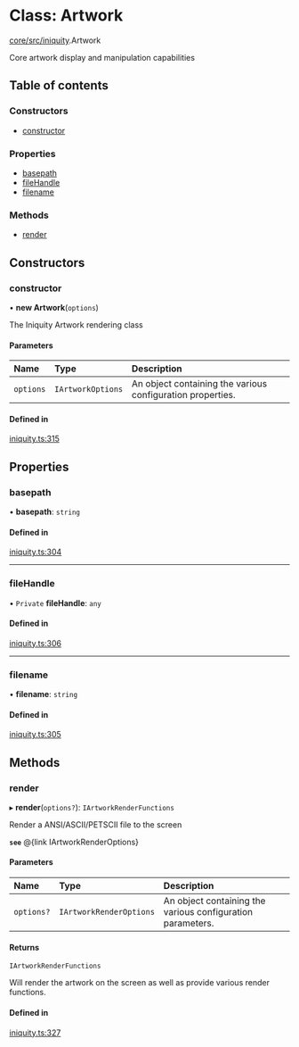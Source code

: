 # Class: Artwork

[core/src/iniquity](../wiki/core.src.iniquity).Artwork

Core artwork display and manipulation capabilities

## Table of contents

### Constructors

- [constructor](../wiki/core.src.iniquity.Artwork#constructor)

### Properties

- [basepath](../wiki/core.src.iniquity.Artwork#basepath)
- [fileHandle](../wiki/core.src.iniquity.Artwork#filehandle)
- [filename](../wiki/core.src.iniquity.Artwork#filename)

### Methods

- [render](../wiki/core.src.iniquity.Artwork#render)

## Constructors

### constructor

• **new Artwork**(`options`)

The Iniquity Artwork rendering class

#### Parameters

| Name | Type | Description |
| :------ | :------ | :------ |
| `options` | `IArtworkOptions` | An object containing the various configuration properties. |

#### Defined in

[iniquity.ts:315](https://github.com/iniquitybbs/iniquity/blob/4c9db7a/packages/core/src/iniquity.ts#L315)

## Properties

### basepath

• **basepath**: `string`

#### Defined in

[iniquity.ts:304](https://github.com/iniquitybbs/iniquity/blob/4c9db7a/packages/core/src/iniquity.ts#L304)

___

### fileHandle

• `Private` **fileHandle**: `any`

#### Defined in

[iniquity.ts:306](https://github.com/iniquitybbs/iniquity/blob/4c9db7a/packages/core/src/iniquity.ts#L306)

___

### filename

• **filename**: `string`

#### Defined in

[iniquity.ts:305](https://github.com/iniquitybbs/iniquity/blob/4c9db7a/packages/core/src/iniquity.ts#L305)

## Methods

### render

▸ **render**(`options?`): `IArtworkRenderFunctions`

Render a ANSI/ASCII/PETSCII file to the screen

**`see`** @{link IArtworkRenderOptions}

#### Parameters

| Name | Type | Description |
| :------ | :------ | :------ |
| `options?` | `IArtworkRenderOptions` | An object containing the various configuration parameters. |

#### Returns

`IArtworkRenderFunctions`

Will render the artwork on the screen as well as provide various render functions.

#### Defined in

[iniquity.ts:327](https://github.com/iniquitybbs/iniquity/blob/4c9db7a/packages/core/src/iniquity.ts#L327)
